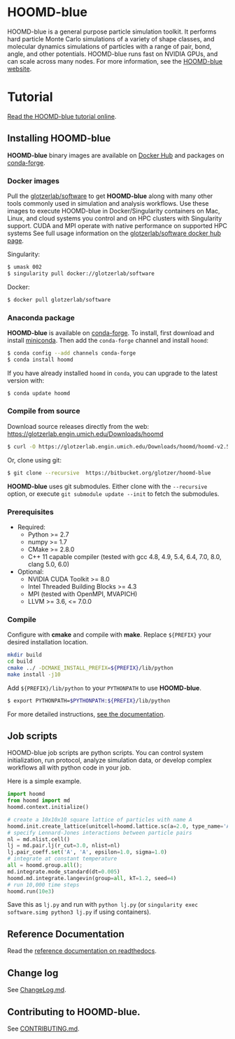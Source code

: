 # HOOMD-blue

HOOMD-blue is a general purpose particle simulation toolkit. It performs hard particle Monte Carlo simulations
of a variety of shape classes, and molecular dynamics simulations of particles with a range of pair, bond, angle,
and other potentials. HOOMD-blue runs fast on NVIDIA GPUs, and can scale across
many nodes. For more information, see the [HOOMD-blue website](http://glotzerlab.engin.umich.edu/hoomd-blue).

# Tutorial

[Read the HOOMD-blue tutorial online](http://nbviewer.jupyter.org/github/joaander/hoomd-examples/blob/master/index.ipynb).

## Installing HOOMD-blue

**HOOMD-blue** binary images are available on [Docker Hub](https://hub.docker.com/) and packages on [conda-forge](https://conda-forge.org/).

### Docker images

Pull the [glotzerlab/software](https://hub.docker.com/r/glotzerlab/software/) to get **HOOMD-blue** along with
many other tools commonly used in simulation and analysis workflows. Use these images to execute HOOMD-blue in
Docker/Singularity containers on Mac, Linux, and cloud systems you control and on HPC clusters with Singularity support.
CUDA and MPI operate with native performance on supported HPC systems
See full usage information on the [glotzerlab/software docker hub page](https://hub.docker.com/r/glotzerlab/software/).

Singularity:
```bash
$ umask 002
$ singularity pull docker://glotzerlab/software
```

Docker:
```bash
$ docker pull glotzerlab/software
```

### Anaconda package

**HOOMD-blue** is available on [conda-forge](https://conda-forge.org/).
To install, first download and install [miniconda](http://conda.pydata.org/miniconda.html).
Then add the `conda-forge` channel and install ``hoomd``:

```bash
$ conda config --add channels conda-forge
$ conda install hoomd
```

If you have already installed ``hoomd`` in ``conda``, you can upgrade to the latest version with:

```bash
$ conda update hoomd
```

### Compile from source

Download source releases directly from the web: https://glotzerlab.engin.umich.edu/Downloads/hoomd

```bash
$ curl -O https://glotzerlab.engin.umich.edu/Downloads/hoomd/hoomd-v2.5.0.tar.gz
```

Or, clone using git:

```bash
$ git clone --recursive  https://bitbucket.org/glotzer/hoomd-blue
```

**HOOMD-blue** uses git submodules. Either clone with the ``--recursive`` option, or execute ``git submodule update --init``
to fetch the submodules.

### Prerequisites

 * Required:
     * Python >= 2.7
     * numpy >= 1.7
     * CMake >= 2.8.0
     * C++ 11 capable compiler (tested with gcc 4.8, 4.9, 5.4, 6.4, 7.0, 8.0, clang 5.0, 6.0)
 * Optional:
     * NVIDIA CUDA Toolkit >= 8.0
     * Intel Threaded Building Blocks >= 4.3
     * MPI (tested with OpenMPI, MVAPICH)
     * LLVM >= 3.6, <= 7.0.0

### Compile

Configure with **cmake** and compile with **make**. Replace ``${PREFIX}`` your desired installation location.

```bash
mkdir build
cd build
cmake ../ -DCMAKE_INSTALL_PREFIX=${PREFIX}/lib/python
make install -j10
```

Add ``${PREFIX}/lib/python`` to your ``PYTHONPATH`` to use **HOOMD-blue**.

```bash
$ export PYTHONPATH=$PYTHONPATH:${PREFIX}/lib/python
```

For more detailed instructions, [see the documentation](http://hoomd-blue.readthedocs.io/en/stable/compiling.html).

## Job scripts

HOOMD-blue job scripts are python scripts. You can control system initialization, run protocol, analyze simulation data,
or develop complex workflows all with python code in your job.

Here is a simple example.

```python
import hoomd
from hoomd import md
hoomd.context.initialize()

# create a 10x10x10 square lattice of particles with name A
hoomd.init.create_lattice(unitcell=hoomd.lattice.sc(a=2.0, type_name='A'), n=10)
# specify Lennard-Jones interactions between particle pairs
nl = md.nlist.cell()
lj = md.pair.lj(r_cut=3.0, nlist=nl)
lj.pair_coeff.set('A', 'A', epsilon=1.0, sigma=1.0)
# integrate at constant temperature
all = hoomd.group.all();
md.integrate.mode_standard(dt=0.005)
hoomd.md.integrate.langevin(group=all, kT=1.2, seed=4)
# run 10,000 time steps
hoomd.run(10e3)
```

Save this as `lj.py` and run with `python lj.py` (or `singularity exec software.simg python3 lj.py` if using containers).

## Reference Documentation

Read the [reference documentation on readthedocs](http://hoomd-blue.readthedocs.io).

## Change log

See [ChangeLog.md](ChangeLog.md).

## Contributing to HOOMD-blue.

See [CONTRIBUTING.md](CONTRIBUTING.md).

